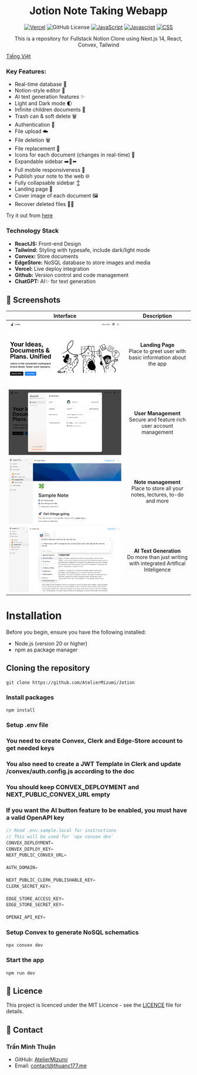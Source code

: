 <div align=center>

# Jotion Note Taking Webapp

[![Vercel](https://therealsujitk-vercel-badge.vercel.app/?app=jotion-steel)](https://jotion-steel.vercel.app)
![GitHub License](https://img.shields.io/github/license/AtelierMizumi/Jotion)
[![JavaScript](https://img.shields.io/badge/Typescript-95.7%25-blue)](https://github.com/m4tthi3u/Jotion)
[![Javascript](https://img.shields.io/badge/Javascript-3%25-yellow)](https://github.com/m4tthi3u/Jotion)
[![CSS](https://img.shields.io/badge/CSS-1.3%25-purple)](https://github.com/m4tthi3u/Jotion)

This is a repository for Fullstack Notion Clone using Next.js 14, React, Convex, Tailwind

</div>

[Tiếng Việt](VIET-README.md)

### Key Features:

- Real-time database  🔗
- Notion-style editor 📝
- AI text generation features ✨
- Light and Dark mode 🌓
- Infinite children documents 🌲
- Trash can & soft delete 🗑️
- Authentication 🔐
- File upload ☁️
- File deletion 🗑️
- File replacement 🔧
- Icons for each document (changes in real-time) 🌠
- Expandable sidebar ➡️🔀⬅️
- Full mobile responsiveness 📱
- Publish your note to the web 🌐
- Fully collapsable sidebar ↕️
- Landing page 🛬
- Cover image of each document 🖼️
- Recover deleted files 🔄📄

Try it out from [here](https://jotion-stell.vercel.app)

### Technology Stack

- **ReactJS:** Front-end Design
- **Tailwind:** Styling with typesafe, include dark/light mode
- **Convex:** Store documents
- **EdgeStore:** NoSQL database to store images and media
- **Vercel:** Live deploy integration
- **Github:** Version control and code management
- **ChatGPT:** AI✨ for text generation

## 📸 Screenshots

<div align="center">

| Interface | Description |
|:-:|:-:|
| ![Landing Page](screenshots/preview-1.png) | **Landing Page**<br/>Place to greet user with basic information about the app |
| ![User Management](screenshots/preview-2.png) | **User Management**<br/>Secure and feature rich user account management |
| ![Note Management](screenshots/preview-3.png) | **Note management**<br/>Place to store all your notes, lectures, to-do and more |
| ![AI Text Generation](screenshots/preview-4.png) | **AI Text Generation**<br/>Do more than just writing with integrated Artifical Inteligence |

</div>

# Installation

Before you begin, ensure you have the following installed:

- Node.js (version 20 or higher)
- npm as package manager

## Cloning the repository

```shell
git clone https://github.com/AtelierMizumi/Jotion
```

### Install packages

```shell
npm install
```

### Setup .env file

### You need to create Convex, Clerk and Edge-Store account to get needed keys

### You also need to create a JWT Template in Clerk and update /convex/auth.config.js according to the doc

### You should keep CONVEX_DEPLOYMENT and NEXT_PUBLIC_CONVEX_URL empty

### If you want the AI button feature to be enabled, you must have a valid OpenAPI key

```js
// Read .env.sample.local for instructions
// This will be used for `npx convex dev`
CONVEX_DEPLOYMENT=
CONVEX_DEPLOY_KEY=
NEXT_PUBLIC_CONVEX_URL=

AUTH_DOMAIN=

NEXT_PUBLIC_CLERK_PUBLISHABLE_KEY=
CLERK_SECRET_KEY=

EDGE_STORE_ACCESS_KEY=
EDGE_STORE_SECRET_KEY=

OPENAI_API_KEY=
```

### Setup Convex to generate NoSQL schematics

```shell
npx convex dev
```

### Start the app

```shell
npm run dev
```

## 📄 Licence

This project is licenced under the MIT Licence - see the [LICENCE](LICENSE) file for details.

## 👥 Contact

### Trần Minh Thuận

- GitHub: [AtelierMizumi](https://github.com/AtelierMizumi)
- Email: [contact@thuanc177.me](https://mail.google.com/mail/?view=cm&fs=1&to=contact@thuanc177.me&su=SUBJECT&body=BODY&bcc=contact@thuanc177.me)
